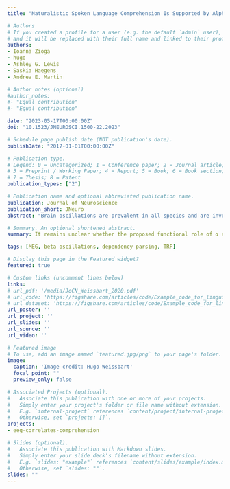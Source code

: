 ```yaml
---
title: "Naturalistic Spoken Language Comprehension Is Supported by Alpha and Beta Oscillations"

# Authors
# If you created a profile for a user (e.g. the default `admin` user), write the username (folder name) here 
# and it will be replaced with their full name and linked to their profile.
authors:
- Ioanna Zioga
- hugo
- Ashley G. Lewis
- Saskia Haegens
- Andrea E. Martin

# Author notes (optional)
#author_notes:
#- "Equal contribution"
#- "Equal contribution"

date: "2023-05-17T00:00:00Z"
doi: "10.1523/JNEUROSCI.1500-22.2023"

# Schedule page publish date (NOT publication's date).
publishDate: "2017-01-01T00:00:00Z"

# Publication type.
# Legend: 0 = Uncategorized; 1 = Conference paper; 2 = Journal article;
# 3 = Preprint / Working Paper; 4 = Report; 5 = Book; 6 = Book section;
# 7 = Thesis; 8 = Patent
publication_types: ["2"]

# Publication name and optional abbreviated publication name.
publication: Journal of Neuroscience
publication_short: JNeuro
abstract: "Brain oscillations are prevalent in all species and are involved in numerous perceptual operations. α oscillations are thought to facilitate processing through the inhibition of task-irrelevant networks, while β oscillations are linked to the putative reactivation of content representations. Can the proposed functional role of α and β oscillations be generalized from low-level operations to higher-level cognitive processes? Here we address this question focusing on naturalistic spoken language comprehension. Twenty-two (18 female) Dutch native speakers listened to stories in Dutch and French while MEG was recorded. We used dependency parsing to identify three dependency states at each word: the number of (1) newly opened dependencies, (2) dependencies that remained open, and (3) resolved dependencies. We then constructed forward models to predict α and β power from the dependency features. Results showed that dependency features predict α and β power in language-related regions beyond low-level linguistic features. Left temporal, fundamental language regions are involved in language comprehension in α, while frontal and parietal, higher-order language regions, and motor regions are involved in β. Critically, α- and β-band dynamics seem to subserve language comprehension tapping into syntactic structure building and semantic composition by providing low-level mechanistic operations for inhibition and reactivation processes. Because of the temporal similarity of the α-β responses, their potential functional dissociation remains to be elucidated. Overall, this study sheds light on the role of α and β oscillations during naturalistic spoken language comprehension, providing evidence for the generalizability of these dynamics from perceptual to complex linguistic processes."

# Summary. An optional shortened abstract.
summary: It remains unclear whether the proposed functional role of α and β oscillations in perceptual and motor function is generalizable to higher-level cognitive processes, such as spoken language comprehension. We found that syntactic features predict α and β power in language-related regions beyond low-level linguistic features when listening to naturalistic speech in a known language. We offer experimental findings that integrate a neuroscientific framework on the role of brain oscillations as “building blocks” with spoken language comprehension. This supports the view of a domain-general role of oscillations across the hierarchy of cognitive functions, from low-level sensory operations to abstract linguistic processes.

tags: [MEG, beta oscillations, dependency parsing, TRF]

# Display this page in the Featured widget?
featured: true

# Custom links (uncomment lines below)
links:
# url_pdf: '/media/JoCN_Weissbart_2020.pdf'
# url_code: 'https://figshare.com/articles/code/Example_code_for_linguistic_TRFs_in_delta_band/9034481/3'
# url_dataset: 'https://figshare.com/articles/code/Example_code_for_linguistic_TRFs_in_delta_band/9034481/3'
url_poster: ''
url_project: ''
url_slides: ''
url_source: ''
url_video: ''

# Featured image
# To use, add an image named `featured.jpg/png` to your page's folder. 
image:
  caption: 'Image credit: Hugo Weissbart'
  focal_point: ""
  preview_only: false

# Associated Projects (optional).
#   Associate this publication with one or more of your projects.
#   Simply enter your project's folder or file name without extension.
#   E.g. `internal-project` references `content/project/internal-project/index.md`.
#   Otherwise, set `projects: []`.
projects:
- eeg-correlates-comprehension

# Slides (optional).
#   Associate this publication with Markdown slides.
#   Simply enter your slide deck's filename without extension.
#   E.g. `slides: "example"` references `content/slides/example/index.md`.
#   Otherwise, set `slides: ""`.
slides: ""
---
```

